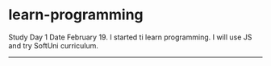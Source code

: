 # learn-programming

Study
Day 1 
Date February 19.
I started ti learn programming.
I will use JS and try SoftUni curriculum.

---
